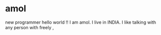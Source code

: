 # amol
new programmer
hello world !! 
I am amol. 
I live in INDIA.
I like talking with any person with freely ,
